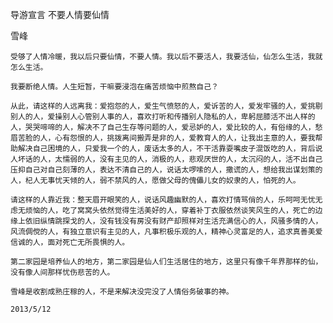 导游宣言 不要人情要仙情

雪峰


    受够了人情冷暖，我以后只要仙情，不要人情。我以后不要活人，我要活仙，仙怎么生活，我就怎么生活。

    我要断绝人情。人生短暂，干嘛要浸泡在痛苦烦恼中煎熬自己？

    从此，请这样的人远离我：爱抱怨的人，爱生气愤怒的人，爱诉苦的人，爱发牢骚的人，爱挑剔别人的人，爱操别人心管别人事的人，喜欢打听和传播别人隐私的人，卑躬屈膝活不出人样的人，哭哭啼啼的人，解决不了自己生存等问题的人，爱忌妒的人，爱比较的人，有俗缘的人，愁眉苦脸的人，心有怨恨的人，挑拨离间搬弄是非的人，爱教育人的人，让我出主意的人，要我帮助解决自己困境的人，只爱我一个的人，废话太多的人，不干活靠耍嘴皮子混饭吃的人，背后说人坏话的人，太懦弱的人，没有主见的人，消极的人，悲观厌世的人，太沉闷的人，活不出自己压抑自己对自己刻薄的人，表达不清自己的人，说话太啰嗦的人，撒谎的人，想给我出谋划策的人，杞人无事忧天倾的人，弱不禁风的人，愿做父母的傀儡儿女的奴隶的人，怕死的人。

    请这样的人靠近我：整天眉开眼笑的人，说话风趣幽默的人，喜欢打情骂俏的人，乐呵呵无忧无虑无烦恼的人，吃了窝窝头依然觉得生活美好的人，穿着补丁衣服依然谈笑风生的人，死亡的边缘上依旧纵情跳探戈的人，没有钱没有房没有财产却照样对生活充满信心的人，风骚多情的人，风流倜傥的人，有独立意识有主见的人，凡事积极乐观的人，精神心灵富足的人，追求真善美爱信诚的人，面对死亡无所畏惧的人。

    第二家园是培养仙人的地方，第二家园是仙人们生活居住的地方，这里只有像千年界那样的仙，没有像人间那样忧伤悲苦的人。

    雪峰是收割成熟庄稼的人，不是来解决没完没了人情俗务破事的神。

    2013/5/12



